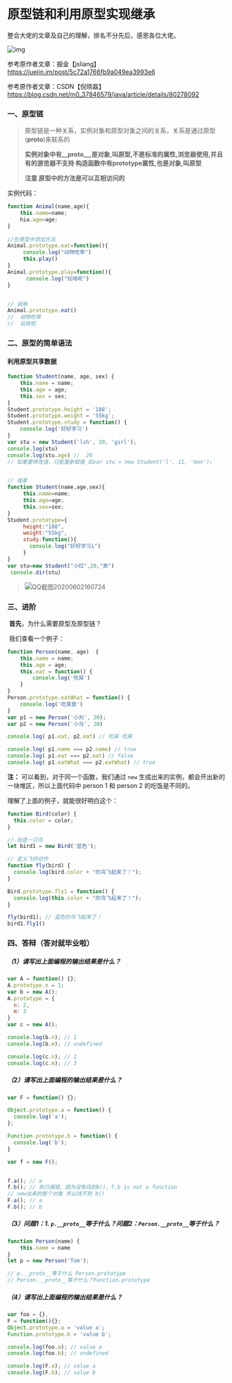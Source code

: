 # 原型链和利用原型实现继承

整合大佬的文章及自己的理解，排名不分先后，感恩各位大佬。

![img](https://gitee.com/supcoolMa/store_pictures/raw/master/img/20200602160641.jpg)

参考原作者文章：掘金【jsliang】https://juejin.im/post/5c72a1766fb9a049ea3993e6

参考原作者文章：CSDN【倪晓磊】https://blog.csdn.net/m0_37846579/java/article/details/80278092



### 一、原型链

> 原型链是一种关系，实例对象和原型对象之间的关系，关系是通过原型(__proto__)来联系的
>
> **实例对象中有__proto__,是对象,叫原型,不是标准的属性,浏览器使用,并且有的游览器不支持
> 构造函数中有prototype属性,也是对象,叫原型**
>
> **注意 原型中的方法是可以互相访问的**

实例代码：

```javascript
function Animal(name,age){
 	this.name=name;
    hia.age=age;
}
 
//在原型中添加方法
Animal.prototype.eat=function(){
     console.log("动物吃草")
     this.play()
}
Animal.prototype.play=function(){
      console.log("玩啥呢")
}


// 调用
Animal.prototype.eat() 
//  动物吃草
//  玩啥呢
```



### 二、原型的简单语法

#### 	利用原型共享数据

```javascript
function Student(name, age, sex) {
    this.name = name;
    this.age = age;
    this.sex = sex;
}
Student.prototype.height = '188';
Student.prototype.weight = '55kg';
Student.prototype.study = function() {
    console.log('好好学习')
}
var stu = new Student('lzh', 20, 'girl');
console.log(stu)
console.log(stu.age) //  20
// 如果要修改值，只能重新赋值 如var stu = new Student('l', 11, 'man');


// 或者
function Student(name,age,sex){
     this.name=name;
     this.age=age;
     this.sex=sex;
}
Student.prototype={
     height:"188",
     weight:"55kg",
     study:function(){
       console.log("好好学习i")
     }
}
var stu=new Student("小红",20,"男")
 console.dir(stu)
```

> ![QQ截图20200602160724](https://gitee.com/supcoolMa/store_pictures/raw/master/img/20200602160734.jpg)



### 三、进阶

​	**首先**，为什么需要原型及原型链？

​	我们查看一个例子：

```javascript
function Person(name, age)  {
	this.name = name;
    this.age = age;
    this.eat = function() {
        console.log('吃屎')
    }
}
Person.prototype.eatWhat = function() {
    console.log('吃美食')
}
var p1 = new Person('小刘', 20);
var p2 = new Person('小马', 20)

console.log( p1.eat, p2.eat) // 吃屎 吃屎

console.log( p1.name === p2.name) // true
console.log( p1.eat === p2.eat) // false
console.log( p1.eatWhat === p2.eatWhat) // true
```

**注：** 可以看到，对于同一个函数，我们通过 `new` 生成出来的实例，都会开出新的一块堆区，所以上面代码中 person 1 和 person 2 的吃饭是不同的。

理解了上面的例子，就能很好明白这个：

```javascript
function Bird(color) {
  this.color = color;
}

// 创造一只鸟
let bird1 = new Bird('蓝色');

// 定义飞的动作
function fly(bird) {
  console.log(bird.color + "的鸟飞起来了！");
}

Bird.prototype.fly1 = function() {
  console.log(this.color + "的鸟飞起来了！");
}

fly(bird1); // 蓝色的鸟飞起来了！
bird1.fly1()
```



### 四、答辩（答对就毕业啦）

##### （1）请写出上面编程的输出结果是什么？

```javascript
var A = function() {};
A.prototype.n = 1;
var b = new A();
A.prototype = {
  n: 2,
  m: 3
}
var c = new A();

console.log(b.n); // 1
console.log(b.m); // undefined

console.log(c.n); // 2
console.log(c.m); // 3
```

##### （2）请写出上面编程的输出结果是什么？

```javascript
var F = function() {};

Object.prototype.a = function() {
  console.log('a');
};

Function.prototype.b = function() {
  console.log('b');
}

var f = new F();


f.a(); // a  
f.b(); // 执行报错，因为没有找到b()，f.b is not a function
// new出来的是个对象 所以找不到 b()
F.a(); // a 
F.b(); // b
```

##### （3）问题1：1. `p.__proto__`等于什么？问题2：`Person.__proto__`等于什么？

```javascript
function Person(name) {
    this.name = name
}
let p = new Person('Tom');

// p.__proto__等于什么 Person.prototype
// Person.__proto__等于什么？Function.prototype
```

##### （4）请写出上面编程的输出结果是什么？

```javascript
var foo = {},
F = function(){};
Object.prototype.a = 'value a';
Function.prototype.b = 'value b';

console.log(foo.a); // value a
console.log(foo.b); // undefined

console.log(F.a); // value a
console.log(F.b); // value b
```


